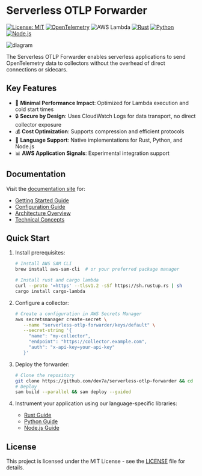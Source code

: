 # Serverless OTLP Forwarder

[![License: MIT](https://img.shields.io/badge/License-MIT-yellow.svg)](https://opensource.org/licenses/MIT)
[![OpenTelemetry](https://img.shields.io/badge/OpenTelemetry-enabled-blue.svg)](https://opentelemetry.io)
![AWS Lambda](https://img.shields.io/badge/AWS-Lambda-orange?logo=amazon-aws)
[![Rust](https://img.shields.io/badge/Rust-1.70%2B-orange.svg)](https://www.rust-lang.org)
[![Python](https://img.shields.io/badge/Python-3.12%2B-blue.svg)](https://www.python.org)
[![Node.js](https://img.shields.io/badge/Node.js-18.x-green.svg)](https://nodejs.org)

![diagram](https://github.com/user-attachments/assets/aa9c2b02-5e66-4829-af08-8ceb509472ff)

The Serverless OTLP Forwarder enables serverless applications to send OpenTelemetry data to collectors without the overhead of direct connections or sidecars.

## Key Features

- 🚀 **Minimal Performance Impact**: Optimized for Lambda execution and cold start times
- 🔒 **Secure by Design**: Uses CloudWatch Logs for data transport, no direct collector exposure
- 💰 **Cost Optimization**: Supports compression and efficient protocols
- 🔄 **Language Support**: Native implementations for Rust, Python, and Node.js
- 📊 **AWS Application Signals**: Experimental integration support

## Documentation

Visit the [documentation site](https://dev7a.github.io/serverless-otlp-forwarder) for:
- [Getting Started Guide](https://dev7a.github.io/serverless-otlp-forwarder/getting-started)
- [Configuration Guide](https://dev7a.github.io/serverless-otlp-forwarder/getting-started/configuration)
- [Architecture Overview](https://dev7a.github.io/serverless-otlp-forwarder/concepts/architecture)
- [Technical Concepts](https://dev7a.github.io/serverless-otlp-forwarder/concepts)

## Quick Start

1. Install prerequisites:
   ```bash
   # Install AWS SAM CLI
   brew install aws-sam-cli  # or your preferred package manager

   # Install rust and cargo lambda
   curl --proto '=https' --tlsv1.2 -sSf https://sh.rustup.rs | sh
   cargo install cargo-lambda
   ```
2. Configure a collector:
   ```bash
   # Create a configuration in AWS Secrets Manager
   aws secretsmanager create-secret \
      --name "serverless-otlp-forwarder/keys/default" \
      --secret-string '{
        "name": "my-collector",
        "endpoint": "https://collector.example.com",
        "auth": "x-api-key=your-api-key"
      }'
   ```
3. Deploy the forwarder:
   ```bash
   # Clone the repository
   git clone https://github.com/dev7a/serverless-otlp-forwarder && cd serverless-otlp-forwarder
   # Deploy
   sam build --parallel && sam deploy --guided
   ```

4. Instrument your application using our language-specific libraries:
   - [Rust Guide](https://dev7a.github.io/serverless-otlp-forwarder/languages/rust)
   - [Python Guide](https://dev7a.github.io/serverless-otlp-forwarder/languages/python)
   - [Node.js Guide](https://dev7a.github.io/serverless-otlp-forwarder/languages/nodejs)

## License

This project is licensed under the MIT License - see the [LICENSE](LICENSE) file for details.
